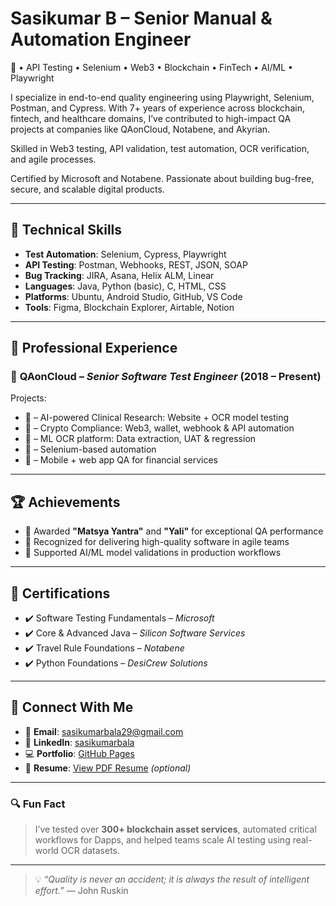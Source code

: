 <h1>Sasikumar B – Senior Manual & Automation Engineer</h1>
🚀  • API Testing • Selenium • Web3 • Blockchain • FinTech • AI/ML • Playwright

<p>I specialize in end-to-end quality engineering using Playwright, Selenium, Postman, and Cypress. With 7+ years of experience across blockchain, fintech, and healthcare domains, I’ve contributed to high-impact QA projects at companies like QAonCloud, Notabene, and Akyrian.</p>
<p>Skilled in Web3 testing, API validation, test automation, OCR verification, and agile processes.</p>
<p>Certified by Microsoft and Notabene. Passionate about building bug-free, secure, and scalable digital products.</p>
 
---

## 🔧 Technical Skills

- **Test Automation**: Selenium, Cypress, Playwright  
- **API Testing**: Postman, Webhooks, REST, JSON, SOAP  
- **Bug Tracking**: JIRA, Asana, Helix ALM, Linear  
- **Languages**: Java, Python (basic), C, HTML, CSS  
- **Platforms**: Ubuntu, Android Studio, GitHub, VS Code  
- **Tools**: Figma, Blockchain Explorer, Airtable, Notion

---

## 💼 Professional Experience

### 🏢 **QAonCloud** – *Senior Software Test Engineer* (2018 – Present)
Projects:
- 🔹 – AI-powered Clinical Research: Website + OCR model testing  
- 🔹 – Crypto Compliance: Web3, wallet, webhook & API automation  
- 🔹 – ML OCR platform: Data extraction, UAT & regression  
- 🔹 – Selenium-based automation  
- 🔹 – Mobile + web app QA for financial services

---

## 🏆 Achievements

- 🥇 Awarded **"Matsya Yantra"** and **"Yali"** for exceptional QA performance  
- 🏅 Recognized for delivering high-quality software in agile teams  
- 🧠 Supported AI/ML model validations in production workflows

---

## 📜 Certifications

- ✔️ Software Testing Fundamentals – *Microsoft*
- ✔️ Core & Advanced Java – *Silicon Software Services*
- ✔️ Travel Rule Foundations – *Notabene*
- ✔️ Python Foundations – *DesiCrew Solutions*

---

## 🔗 Connect With Me

- 📧 **Email**: sasikumarbala29@gmail.com  
- 💼 **LinkedIn**: [sasikumarbala](https://www.linkedin.com/in/sasikumarbala/)  
- 💻 **Portfolio**: [GitHub Pages](https://sasikumar-sk.github.io/sasikumar-sk)  
- 📂 **Resume**: [View PDF Resume](https://github.com/sasikumar-sk/sasikumar-sk/blob/main/SASIKUMAR_B_Senior_QA_Engineer_Resume.pdf) *(optional)*

---

### 🔍 Fun Fact

> I’ve tested over **300+ blockchain asset services**, automated critical workflows for Dapps, and helped teams scale AI testing using real-world OCR datasets.

---

> 💡 *“Quality is never an accident; it is always the result of intelligent effort.”* — John Ruskin
